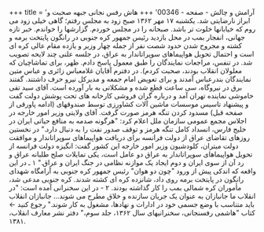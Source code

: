 +++
title = 'آرامش و چالش - صفحه - 00346'
+++
هاش رفس نجانی جبهه صحبت و ابراز نارضایتی شد. یکشنبه ۱۷ مهر ۱۳۶۲ صبح زود به مجلس رفتم؛ گاهی خیلی زود می روم که خیابانها خلوت تر باشد. صبحانه را در مجلس خوردم. گزارشها را خواندم. خبر تازه جهانی، انفجار بمب در محل بازدید رئیس جمهور کره جنوبی در رانگون پایتخت برمه و کشته و مجروح شدن حدود شصت نفر از جمله چهار وزیر و یازده مقام عالی کره ای است و احتمال تحویل هواپیماهای سوپراتاندار به عراق، در جلسه علنی چند لایحه تصویب شد. در تنفس، مراجعات نمایندگان را طبق معمول پاسخ دادم. ظهر، برای تماشاچیان که معلولان انقلاب بودند، صحبت کردم). در دفترم آقایان غلامعباس زائری و عباس متین نمایندگان بندرعباس آمدند و برای تعویض امام جمعه و مدیرکل نیرو حرف داشتند. گفتند برق در نیروگاه، سی ساعت قطع شده و مشکلاتی به بار آورده است. آقای سید تقی خاموشی نماینده تهران آمد و درباره گران فروشی کارخانه های تحت پوشش دولت گفت و پیشنهاد تاسیس موسسات ماشین آلات کشاورزی توسط صندوقهای (ادامه پاورقی از صفحه قبل) مسدود کردن تنگه هرمز صورت گرفت. آقای ولایتی وزیر امور خارجه در اجلاس مجمع عمومی سازمان ملل اعلام کرد: "هرگونه صدمه به منافع حیاتی ایران در خلیج فارس، انسداد کامل تنگه هرمز و توقف صدور نفت را به دنبال دارد." در نخستین روزهای تقاضای عراق از دولت فرانسه برای دریافت هواپیماهای سوپراتاندار و موافقت دولت میتران، کلودشیون وزیر امور خارجه این کشور گفت: انگیزه دولت فرانسه از تحویل هواپیماهای سوپراتاندار به عراق دو عامل است، یکی تمایلات صلح طلبانه عراق و رد آن از سوی ایران و دوم ایجاد یک موازنه نظامی در جنگ ایران و عراق." ۱ ـ در این واقعه که اندکی پیش از ورود "چون دو هوان" رئیس جمهور کره جنوبی به آرامگاه شهدای رانگون در پایتخت برمه روی داد، شانزده کره ای کشته شدند. کره جنوبی مدعی شد، مأموران کره شمالی بمب را کار گذاشته بودند. ۲ - در این سخنرانی آمده است: "در انقلاب ما جانبازان به عنوان یک جریان سازنده و خلاق مطرح می شوند... جانبازان انقلاب باید متناسب با وضع جسمی خود در ادارات و نهادها، مشغول به کار شوند." رجوع کنید ← کتاب "هاشمی رفسنجانی، سخنرانیهای سال ۱۳۶۲، جلد سوم،" دفتر نشر معارف انقلاب، ۱۳۸۱.